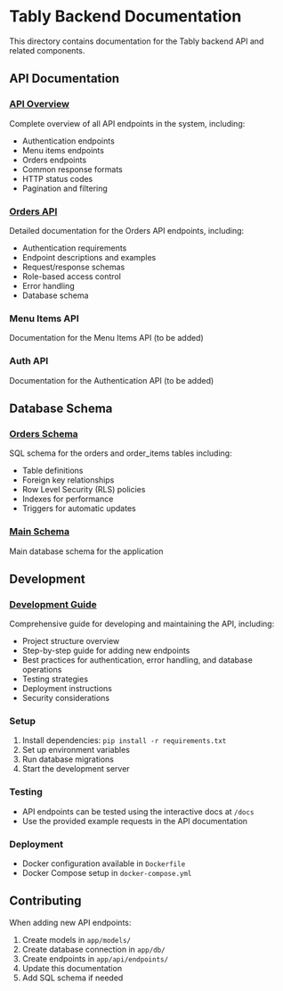 # Tably Backend Documentation

This directory contains documentation for the Tably backend API and related components.

## API Documentation

### [API Overview](./API_OVERVIEW.md)
Complete overview of all API endpoints in the system, including:
- Authentication endpoints
- Menu items endpoints
- Orders endpoints
- Common response formats
- HTTP status codes
- Pagination and filtering

### [Orders API](./ORDERS_API.md)
Detailed documentation for the Orders API endpoints, including:
- Authentication requirements
- Endpoint descriptions and examples
- Request/response schemas
- Role-based access control
- Error handling
- Database schema

### Menu Items API
Documentation for the Menu Items API (to be added)

### Auth API
Documentation for the Authentication API (to be added)

## Database Schema

### [Orders Schema](../sql/orders_schema.sql)
SQL schema for the orders and order_items tables including:
- Table definitions
- Foreign key relationships
- Row Level Security (RLS) policies
- Indexes for performance
- Triggers for automatic updates

### [Main Schema](../sql/schema.sql)
Main database schema for the application

## Development

### [Development Guide](./DEVELOPMENT_GUIDE.md)
Comprehensive guide for developing and maintaining the API, including:
- Project structure overview
- Step-by-step guide for adding new endpoints
- Best practices for authentication, error handling, and database operations
- Testing strategies
- Deployment instructions
- Security considerations

### Setup
1. Install dependencies: `pip install -r requirements.txt`
2. Set up environment variables
3. Run database migrations
4. Start the development server

### Testing
- API endpoints can be tested using the interactive docs at `/docs`
- Use the provided example requests in the API documentation

### Deployment
- Docker configuration available in `Dockerfile`
- Docker Compose setup in `docker-compose.yml`

## Contributing

When adding new API endpoints:
1. Create models in `app/models/`
2. Create database connection in `app/db/`
3. Create endpoints in `app/api/endpoints/`
4. Update this documentation
5. Add SQL schema if needed 